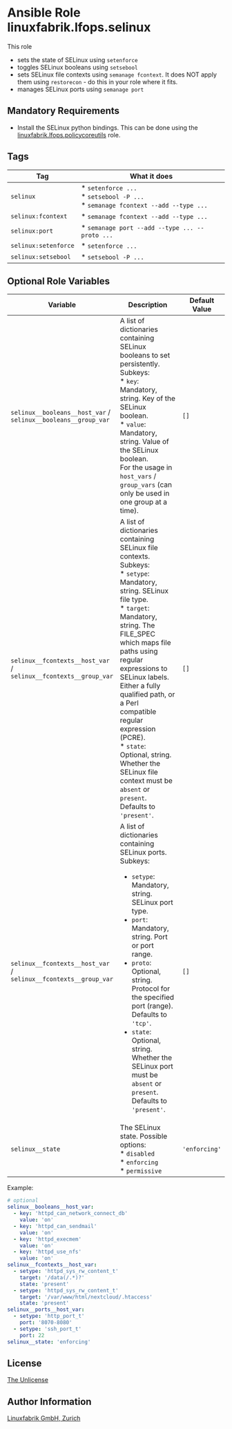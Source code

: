 # Ansible Role linuxfabrik.lfops.selinux

This role

* sets the state of SELinux using `setenforce`
* toggles SELinux booleans using `setsebool`
* sets SELinux file contexts using `semanage fcontext`. It does NOT apply them using `restorecon` - do this in your role where it fits.
* manages SELinux ports using `semanage port`


## Mandatory Requirements

* Install the SELinux python bindings. This can be done using the [linuxfabrik.lfops.policycoreutils](https://github.com/Linuxfabrik/lfops/tree/main/roles/policycoreutils) role.


## Tags

| Tag                  | What it does                                                   |
| ---                  | ------------                                                   |
| `selinux`            | * `setenforce ...`<br> * `setsebool -P ...`<br> * `semanage fcontext --add --type ...` |
| `selinux:fcontext`   | * `semanage fcontext --add --type ...` |
| `selinux:port`   | * `semanage port --add --type ... --proto ...` |
| `selinux:setenforce` | * `setenforce ...` |
| `selinux:setsebool`  | * `setsebool -P ...` |


## Optional Role Variables

| Variable | Description | Default Value |
| -------- | ----------- | ------------- |
| `selinux__booleans__host_var` /<br> `selinux__booleans__group_var` | A list of dictionaries containing SELinux booleans to set persistently. Subkeys:<br> * `key`: Mandatory, string. Key of the SELinux boolean.<br> * `value`: Mandatory, string. Value of the SELinux boolean.<br>For the usage in `host_vars` / `group_vars` (can only be used in one group at a time). | `[]` |
| `selinux__fcontexts__host_var` /<br> `selinux__fcontexts__group_var` | A list of dictionaries containing SELinux file contexts. Subkeys:<br> * `setype`: Mandatory, string. SELinux file type.<br> * `target`: Mandatory, string. The FILE_SPEC which maps file paths using regular expressions to SELinux labels. Either a fully qualified path, or a Perl compatible regular expression (PCRE).<br> * `state`: Optional, string. Whether the SELinux file context must be `absent` or `present`. Defaults to `'present'`. | `[]` |
| `selinux__fcontexts__host_var` /<br> `selinux__fcontexts__group_var` | A list of dictionaries containing SELinux ports. Subkeys:<ul><li>`setype`: Mandatory, string. SELinux port type.</li><li>`port`: Mandatory, string. Port or port range.</li><li>`proto`: Optional, string. Protocol for the specified port (range). Defaults to `'tcp'`.</li><li>`state`: Optional, string. Whether the SELinux port must be `absent` or `present`. Defaults to `'present'`.</li></ul> | `[]` |
| `selinux__state` | The SELinux state. Possible options:<br> * `disabled`<br> * `enforcing`<br> * `permissive` | `'enforcing'` |

Example:
```yaml
# optional
selinux__booleans__host_var:
  - key: 'httpd_can_network_connect_db'
    value: 'on'
  - key: 'httpd_can_sendmail'
    value: 'on'
  - key: 'httpd_execmem'
    value: 'on'
  - key: 'httpd_use_nfs'
    value: 'on'
selinux__fcontexts__host_var:
  - setype: 'httpd_sys_rw_content_t'
    target: '/data(/.*)?'
    state: 'present'
  - setype: 'httpd_sys_rw_content_t'
    target: '/var/www/html/nextcloud/.htaccess'
    state: 'present'
selinux__ports__host_var:
  - setype: 'http_port_t'
    port: '8070-8080'
  - setype: 'ssh_port_t'
    port: 22
selinux__state: 'enforcing'
```


## License

[The Unlicense](https://unlicense.org/)


## Author Information

[Linuxfabrik GmbH, Zurich](https://www.linuxfabrik.ch)
